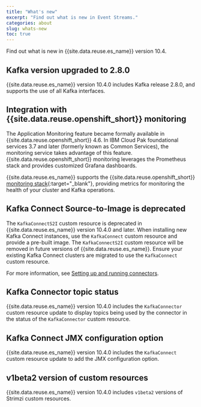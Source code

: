 ```yaml
---
title: "What's new"
excerpt: "Find out what is new in Event Streams."
categories: about
slug: whats-new
toc: true
---
```


Find out what is new in {{site.data.reuse.es_name}} version 10.4.

## Kafka version upgraded to 2.8.0

{{site.data.reuse.es_name}} version 10.4.0 includes Kafka release 2.8.0, and supports the use of all Kafka interfaces.

## Integration with {{site.data.reuse.openshift_short}} monitoring

The Application Monitoring feature became formally available in {{site.data.reuse.openshift_short}} 4.6. In IBM Cloud Pak foundational services 3.7 and later (formerly known as Common Services), the monitoring service takes advantage of this feature. {{site.data.reuse.openshift_short}} monitoring leverages the Prometheus stack and provides customized Grafana dashboards.

{{site.data.reuse.es_name}} supports the {{site.data.reuse.openshift_short}} [monitoring stack](https://www.ibm.com/docs/en/cloud-paks/cp-integration/2021.3?topic=administration-enabling-openshift-container-platform-monitoring){:target="_blank"}, providing metrics for monitoring the health of your cluster and Kafka operations.

## Kafka Connect Source-to-Image is deprecated

The `KafkaConnectS2I` custom resource is deprecated in {{site.data.reuse.es_name}} version 10.4.0 and later. When installing new Kafka Connect instances, use the `KafkaConnect` custom resource and provide a pre-built image. The `KafkaConnectS2I` custom resource will be removed in future versions of {{site.data.reuse.es_name}}. Ensure your existing Kafka Connect clusters are migrated to use the `KafkaConnect` custom resource.

For more information, see [Setting up and running connectors](../../connecting/setting-up-connectors/).

## Kafka Connector topic status

{{site.data.reuse.es_name}} version 10.4.0 includes the `KafkaConnector` custom resource update to display topics being used by the connector in the status of the `KafkaConnector` custom resource.

## Kafka Connect JMX configuration option

{{site.data.reuse.es_name}} version 10.4.0 includes the `KafkaConnect` custom resource update to add the JMX configuration option.

## v1beta2 version of custom resources

{{site.data.reuse.es_name}} version 10.4.0 includes `v1beta2` versions of Strimzi custom resources.
